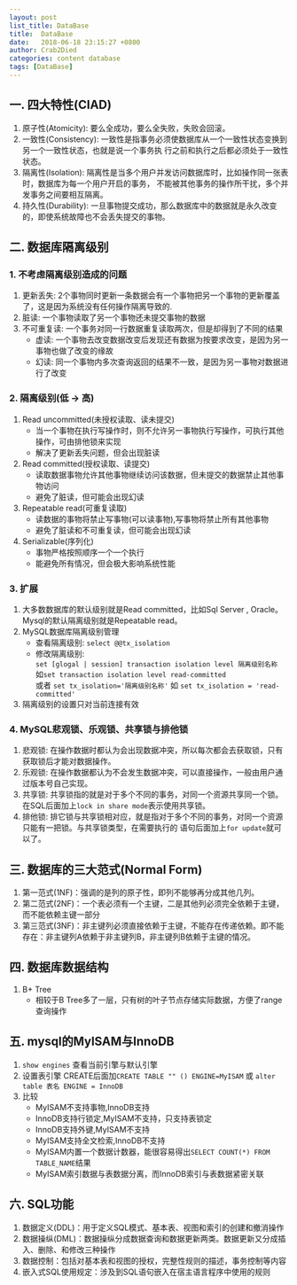 ```yaml
---
layout: post
list_title: DataBase
title:  DataBase
date:   2018-06-18 23:15:27 +0800
author: Crab2Died
categories: content database
tags: [DataBase]
---
```


## 一. 四大特性(CIAD)
   1. 原子性(Atomicity): 要么全成功，要么全失败，失败会回滚。
   2. 一致性(Consistency): 一致性是指事务必须使数据库从一个一致性状态变换到另一个一致性状态，也就是说一个事务执
      行之前和执行之后都必须处于一致性状态。
   3. 隔离性(Isolation): 隔离性是当多个用户并发访问数据库时，比如操作同一张表时，数据库为每一个用户开启的事务，
      不能被其他事务的操作所干扰，多个并发事务之间要相互隔离。
   4. 持久性(Durability): 一旦事物提交成功，那么数据库中的数据就是永久改变的，即使系统故障也不会丢失提交的事物。
   
## 二. 数据库隔离级别
### 1. 不考虑隔离级别造成的问题
   1. 更新丢失: 2个事物同时更新一条数据会有一个事物把另一个事物的更新覆盖了，这是因为系统没有任何操作隔离导致的.
   2. 脏读: 一个事物读取了另一个事物还未提交事物的数据
   3. 不可重复读: 一个事务对同一行数据重复读取两次，但是却得到了不同的结果
      * 虚读: 一个事物去改变数据改变后发现还有数据为按要求改变，是因为另一事物也做了改变的缘故
      * 幻读: 同一个事物内多次查询返回的结果不一致，是因为另一事物对数据进行了改变
     
### 2. 隔离级别(低 -> 高)
   1. Read uncommitted(未授权读取、读未提交)
      * 当一个事物在执行写操作时，则不允许另一事物执行写操作，可执行其他操作，可由排他锁来实现
      * 解决了更新丢失问题，但会出现脏读
   2. Read committed(授权读取、读提交)
      * 读取数据事物允许其他事物继续访问该数据，但未提交的数据禁止其他事物访问
      * 避免了脏读，但可能会出现幻读
   3. Repeatable read(可重复读取)
      * 读数据的事物将禁止写事物(可以读事物),写事物将禁止所有其他事物
      * 避免了脏读和不可重复读，但可能会出现幻读
   4. Serializable(序列化)
      * 事物严格按照顺序一个一个执行
      * 能避免所有情况，但会极大影响系统性能
    
### 3. 扩展
   1. 大多数数据库的默认级别就是Read committed，比如Sql Server , Oracle。  
        Mysql的默认隔离级别就是Repeatable read。 
   2. MySQL数据库隔离级别管理  
      * 查看隔离级别: `select @@tx_isolation`  
      * 修改隔离级别:    
      `set [glogal | session] transaction isolation level 隔离级别名称`  
      如`set transaction isolation level read-committed`  
      或者
      `set tx_isolation='隔离级别名称'` 如 `set tx_isolation = 'read-committed'`  
   3. 隔离级别的设置只对当前连接有效  

### 4. MySQL悲观锁、乐观锁、共享锁与排他锁
   1. 悲观锁: 在操作数据时都认为会出现数据冲突，所以每次都会去获取锁，只有获取锁后才能对数据操作。
   2. 乐观锁: 在操作数据都认为不会发生数据冲突，可以直接操作，一般由用户通过版本号自己实现。
   3. 共享锁: 共享锁指的就是对于多个不同的事务，对同一个资源共享同一个锁。在SQL后面加上`lock in share mode`表示使用共享锁。
   4. 排他锁: 排它锁与共享锁相对应，就是指对于多个不同的事务，对同一个资源只能有一把锁。与共享锁类型，在需要执行的
      语句后面加上`for update`就可以了。
    
## 三. 数据库的三大范式(Normal Form)
   1. 第一范式(1NF)：强调的是列的原子性，即列不能够再分成其他几列。
   2. 第二范式(2NF)：一个表必须有一个主键，二是其他列必须完全依赖于主键，而不能依赖主键一部分
   3. 第三范式(3NF)：非主键列必须直接依赖于主键，不能存在传递依赖。即不能存在：非主键列A依赖于非主键列B，非主键列B依赖于主键的情况。
   
## 四. 数据库数据结构
   1. B+ Tree
      * 相较于B Tree多了一层，只有树的叶子节点存储实际数据，方便了range查询操作

## 五. mysql的MyISAM与InnoDB
   1. `show engines` 查看当前引擎与默认引擎
   2. 设置表引擎 CREATE后面加`CREATE TABLE "" () ENGINE=MyISAM` 或 `alter table 表名 ENGINE = InnoDB`
   3. 比较  
      * MyISAM不支持事物,InnoDB支持  
      * InnoDB支持行锁定,MyISAM不支持，只支持表锁定   
      * InnoDB支持外键,MyISAM不支持  
      * MyISAM支持全文检索,InnoDB不支持  
      * MyISAM内置一个数据计数器，能很容易得出`SELECT COUNT(*) FROM TABLE_NAME`结果  
      * MyISAM索引数据与表数据分离，而InnoDB索引与表数据紧密关联  
   
## 六. SQL功能
   1. 数据定义(DDL)：用于定义SQL模式、基本表、视图和索引的创建和撤消操作
   2. 数据操纵(DML)：数据操纵分成数据查询和数据更新两类。数据更新又分成插入、删除、和修改三种操作
   3. 数据控制：包括对基本表和视图的授权，完整性规则的描述，事务控制等内容
   4. 嵌入式SQL使用规定：涉及到SQL语句嵌入在宿主语言程序中使用的规则
  
